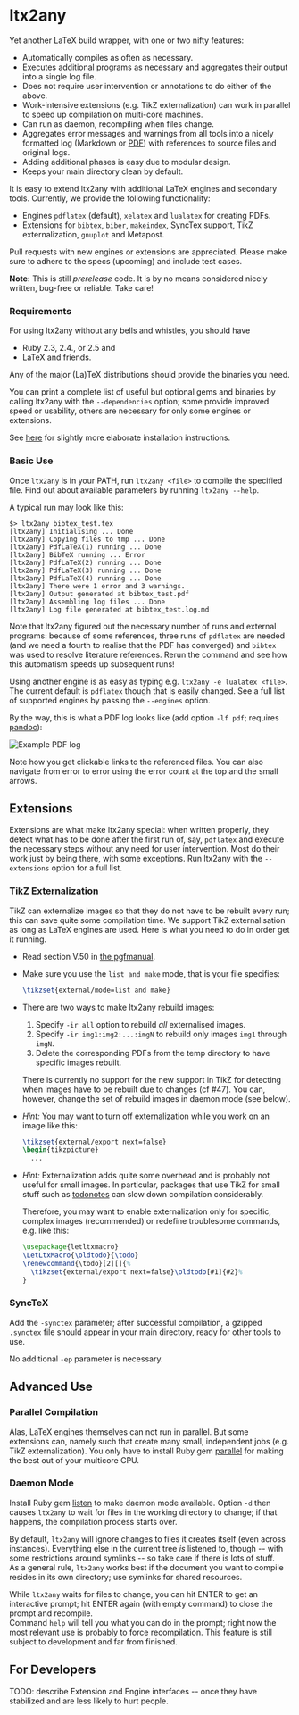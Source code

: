 ltx2any
=======

Yet another LaTeX build wrapper, with one or two nifty features:

 * Automatically compiles as often as necessary.
 * Executes additional programs as necessary and aggregates their output into
   a single log file.
 * Does not require user intervention or annotations to do either of the above.
 * Work-intensive extensions (e.g. TikZ externalization) can work in parallel to
   speed up compilation on multi-core machines.
 * Can run as daemon, recompiling when files change.
 * Aggregates error messages and warnings from all tools into a nicely formatted 
   log (Markdown or [PDF](https://cloud.githubusercontent.com/assets/1488534/11242606/06ed381a-8e03-11e5-99be-7b1312d59420.png)) 
   with references to source files and original logs.
 * Adding additional phases is easy due to modular design.
 * Keeps your main directory clean by default.
 
It is easy to extend ltx2any with additional LaTeX engines and secondary tools.
Currently, we provide the following functionality:

 * Engines `pdflatex` (default), `xelatex` and `lualatex` for creating PDFs.
 * Extensions for `bibtex`, `biber`, `makeindex`, SyncTex support, TikZ externalization, `gnuplot` and Metapost.
 
Pull requests with new engines or extensions are appreciated. Please make sure
to adhere to the specs (upcoming) and include test cases.

**Note:** This is still *prerelease* code. It is by no means considered nicely written, 
bug-free or reliable. Take care!

### Requirements ###

For using ltx2any without any bells and whistles, you should have

 * Ruby 2.3, 2.4., or 2.5 and
 * LaTeX and friends.

Any of the major (La)TeX distributions should provide the binaries you need.

You can print a complete list of useful but optional gems and binaries by calling 
ltx2any with the `--dependencies` option; some provide improved speed or usability, 
others are necessary for only some engines or extensions.

See [here](https://github.com/akerbos/ltx2any/wiki) for slightly more elaborate installation instructions.

### Basic Use ###

Once `ltx2any` is in your PATH, run `ltx2any <file>` to compile the specified file.
Find out about available parameters by running `ltx2any --help`.

A typical run may look like this:

```
$> ltx2any bibtex_test.tex 
[ltx2any] Initialising ... Done
[ltx2any] Copying files to tmp ... Done
[ltx2any] PdfLaTeX(1) running ... Done
[ltx2any] BibTeX running ... Error
[ltx2any] PdfLaTeX(2) running ... Done
[ltx2any] PdfLaTeX(3) running ... Done
[ltx2any] PdfLaTeX(4) running ... Done
[ltx2any] There were 1 error and 3 warnings.
[ltx2any] Output generated at bibtex_test.pdf
[ltx2any] Assembling log files ... Done
[ltx2any] Log file generated at bibtex_test.log.md
```

Note that ltx2any figured out the necessary number of runs and external programs: 
because of some references, three runs of `pdflatex` are needed (and we 
need a fourth to realise that the PDF has converged) and `bibtex` was
used to resolve literature references.
Rerun the command and see how this automatism speeds up subsequent runs!

Using another engine is as easy as typing e.g. `ltx2any -e lualatex <file>`. The
current default is `pdflatex` though that is easily changed. See a full list of
supported engines by passing the `--engines` option.

By the way, this is what a PDF log looks like (add option `-lf pdf`; requires
[pandoc](https://github.com/jgm/pandoc)):

![Example PDF log](https://cloud.githubusercontent.com/assets/1488534/11242606/06ed381a-8e03-11e5-99be-7b1312d59420.png)


Note how you get clickable links to the referenced files. 
You can also navigate from error to error using the error count at the top
and the small arrows.


## Extensions ##

Extensions are what make ltx2any special: when written properly, they detect what has to be
done after the first run of, say, `pdflatex` and execute the necessary steps without any
need for user intervention.
Most do their work just by being there, with some exceptions. Run ltx2any with the
`--extensions` option for a full list.

### TikZ Externalization ###

TikZ can externalize images so that they do not have to be rebuilt every run; 
this can save quite some compilation time. We support TikZ externalisation as 
long as LaTeX engines are used. Here is what you need to do in order get it running.

 * Read section V.50 in [the pgfmanual](http://mirrors.ctan.org/graphics/pgf/base/doc/generic/pgf/pgfmanual.pdf).
 * Make sure you use the `list and make` mode, that is your file specifies:
   
   ```latex
   \tikzset{external/mode=list and make}
   ```
        
 * There are two ways to make ltx2any rebuild images:
    1. Specify `-ir all` option to rebuild *all* externalised images.
    2. Specify `-ir img1:img2:...:imgN` to rebuild only images `img1` through `imgN`.
    3. Delete the corresponding PDFs from the temp directory to have specific
      images rebuilt.
      
   There is currently no support for the new support in TikZ for detecting when 
   images have to be rebuilt due to changes (cf #47). 
   You can, however, change the set of rebuild images in daemon mode (see below).
     
 * *Hint:* You may want to turn off externalization while you work on an image 
    like this:
    
    ```latex
    \tikzset{external/export next=false}
    \begin{tikzpicture}
      ...
    ```
         
 * *Hint:* Externalization adds quite some overhead and is probably not useful
    for small images. In particular, packages that use TikZ for small stuff
    such as [todonotes](http://ctan.org/pkg/todonotes) can slow down compilation
    considerably.
    
    Therefore, you may want to enable externalization only for specific, 
    complex images (recommended) or redefine troublesome commands, 
    e.g. like this:

    ```latex
    \usepackage{letltxmacro}
    \LetLtxMacro{\oldtodo}{\todo}
    \renewcommand{\todo}[2][]{%
      \tikzset{external/export next=false}\oldtodo[#1]{#2}%
    }
    ```
    
### SyncTeX

Add the `-synctex` parameter; 
after successful compilation, a gzipped `.synctex` file should appear in your main directory, 
ready for other tools to use. 

No additional `-ep` parameter is necessary.

## Advanced Use ##

### Parallel Compilation ###

Alas, LaTeX engines themselves can not run in parallel. But some extensions can, namely
such that create many small, independent jobs (e.g. TikZ externalization).
You only have to install Ruby gem [parallel](https://github.com/grosser/parallel/) for
making the best out of your multicore CPU.

### Daemon Mode ###

Install Ruby gem [listen](https://github.com/guard/listen) to make daemon mode available.
Option `-d` then causes `ltx2any` to wait for files in the working directory to change;
if that happens, the compilation process starts over.

By default, `ltx2any` will ignore changes to files it creates itself (even across instances).
Everything else in the current tree *is* listened to, though -- with some restrictions
around symlinks -- so take care if there is lots of stuff.  
As a general rule, `ltx2any` works best if the document you want to compile resides in
its own directory; use symlinks for shared resources.

While `ltx2any` waits for files to change, you can hit ENTER to get an interactive prompt;
hit ENTER again (with empty command) to close the prompt and recompile.  
Command `help` will tell you what you can do in the prompt; right now the most relevant use is
probably to force recompilation.
This feature is still subject to development and far from finished.

## For Developers

TODO: describe Extension and Engine interfaces -- once they have stabilized and 
are less likely to hurt people.
